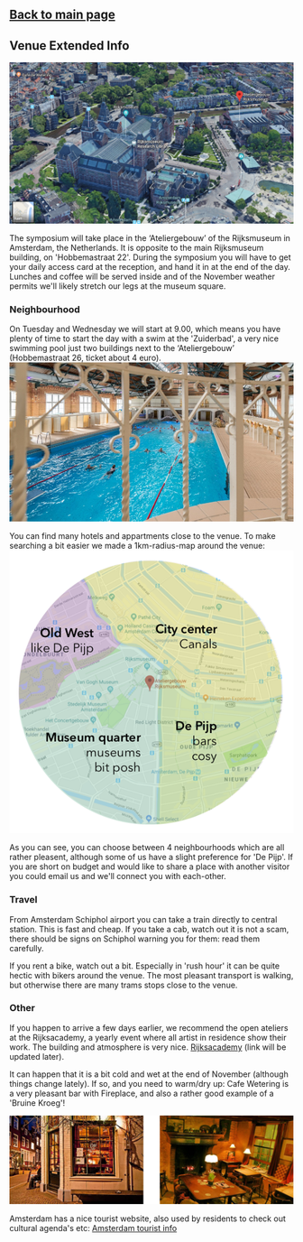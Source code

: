 ## [Back to main page](index.md)



## Venue Extended Info
![Atelier gebouw](/images/google3dSmall.png)

The symposium will take place in the ‘Ateliergebouw’ of the Rijksmuseum in Amsterdam, the Netherlands. It is opposite to the main Rijksmuseum building, on 'Hobbemastraat 22'. During the symposium you will have to get your daily access card at the reception, and hand it in at the end of the day. Lunches and coffee will be served inside and of the November weather permits we'll likely stretch our legs at the museum square. 

### Neighbourhood

On Tuesday and Wednesday we will start at 9.00, which means you have plenty of time to start the day with a swim at the 'Zuiderbad', a very nice swimming pool just two buildings next to the ‘Ateliergebouw’ (Hobbemastraat 26, ticket about 4 euro). 
![zuiderbad](/images/zuiderbad.jpg)


You can find many hotels and appartments close to the venue. To make searching a bit easier we made a 1km-radius-map around the venue:
![map](/images/amsterdammap.png)

As you can see, you can choose between 4 neighbourhoods which are all rather pleasent, although some of us have a slight preference for 'De Pijp'. If you are short on budget and would like to share a place with another visitor you could email us and we'll connect you with each-other. 


### Travel
From Amsterdam Schiphol airport you can take a train directly to central station. This is fast and cheap. If you take a cab, watch out it is not a scam, there should be signs on Schiphol warning you for them: read them carefully. 

If you rent a bike, watch out a bit. Especially in 'rush hour' it can be quite hectic with bikers around the venue. The most pleasant transport is walking, but otherwise there are many trams stops close to the venue.

### Other
If you happen to arrive a few days earlier, we recommend the open ateliers at the Rijksacademy, a yearly event where all artist in residence show their work. The building and atmosphere is very nice. [Rijksacademy](https://www.rijksakademie.nl/ENG/rijksakademieopen) (link will be updated later).



It can happen that it is a bit cold and wet at the end of November (although things change lately). If so, and you need to warm/dry up: Cafe Wetering is a very pleasant bar with Fireplace, and also a rather good example of a 'Bruine Kroeg'!

![cafe](/images/CafeWetering.jpg)

Amsterdam has a nice tourist website, also used by residents to check out cultural agenda's etc: [Amsterdam tourist info](https://www.iamsterdam.com)
